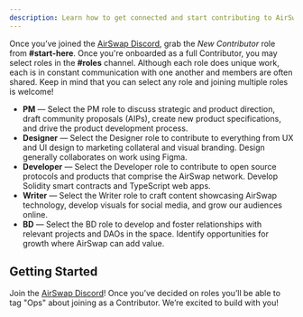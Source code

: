 ```yaml
---
description: Learn how to get connected and start contributing to AirSwap
---
```


Once you’ve joined the [AirSwap Discord](https://chat.airswap.io/), grab the _New Contributor_ role from **#start-here**. Once you're onboarded as a full Contributor, you may select roles in the **#roles** channel. Although each role does unique work, each is in constant communication with one another and members are often shared. Keep in mind that you can select any role and joining multiple roles is welcome!

- **PM** — Select the PM role to discuss strategic and product direction, draft community proposals (AIPs), create new product specifications, and drive the product development process.
- **Designer** — Select the Designer role to contribute to everything from UX and UI design to marketing collateral and visual branding. Design generally collaborates on work using Figma.
- **Developer** — Select the Developer role to contribute to open source protocols and products that comprise the AirSwap network. Develop Solidity smart contracts and TypeScript web apps.
- **Writer** — Select the Writer role to craft content showcasing AirSwap technology, develop visuals for social media, and grow our audiences online.
- **BD** — Select the BD role to develop and foster relationships with relevant projects and DAOs in the space. Identify opportunities for growth where AirSwap can add value.

## Getting Started

Join the [AirSwap Discord](https://chat.airswap.io/)! Once you’ve decided on roles you’ll be able to tag "Ops" about joining as a Contributor. We’re excited to build with you!
